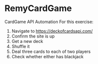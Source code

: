 # RemyCardGame
CardGame API Automation
For this exercise:
1. Navigate to https://deckofcardsapi.com/
2. Confirm the site is up
3. Get a new deck
4. Shuffle it
5. Deal three cards to each of two players
6. Check whether either has blackjack
